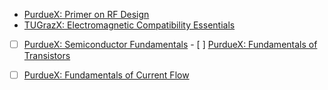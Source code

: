 - [PurdueX: Primer on RF Design](https://www.edx.org/learn/electronics/purdue-university-primer-on-rf-design)
- [TUGrazX: Electromagnetic Compatibility Essentials](https://www.edx.org/learn/electricity/graz-university-of-technology-electromagnetic-compatibility-essentials)

- [ ] [PurdueX: Semiconductor Fundamentals](https://www.edx.org/learn/electronics/purdue-university-semiconductor-fundamentals) - [ ] [PurdueX: Fundamentals of Transistors](https://www.edx.org/learn/electronics/purdue-university-fundamentals-of-transistors)

- [ ] [PurdueX: Fundamentals of Current Flow](https://www.edx.org/learn/electronics/purdue-university-fundamentals-of-current-flow)
